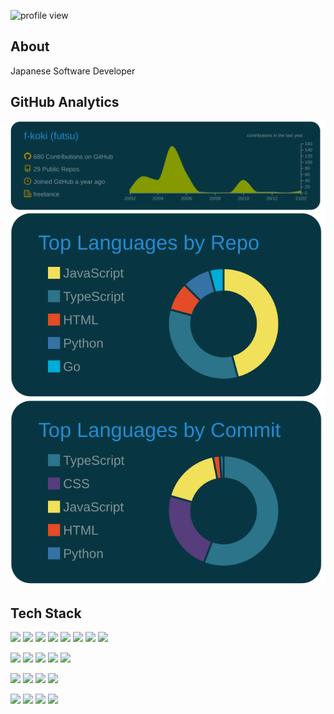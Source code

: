 ![profile view](https://komarev.com/ghpvc/?username=f-koki&color=blue)

## About
Japanese Software Developer

## GitHub Analytics
[![language](https://raw.githubusercontent.com/f-koki/f-koki/main/profile-summary-card-output/solarized_dark/0-profile-details.svg)](https://github.com/vn7n24fzkq/github-profile-summary-cards)
[![](https://raw.githubusercontent.com/f-koki/f-koki/main/profile-summary-card-output/solarized_dark/1-repos-per-language.svg)](https://github.com/vn7n24fzkq/github-profile-summary-cards)
[![](https://raw.githubusercontent.com/f-koki/f-koki/main/profile-summary-card-output/solarized_dark/2-most-commit-language.svg)](https://github.com/vn7n24fzkq/github-profile-summary-cards)

## Tech Stack
![](https://img.shields.io/badge/-React.js-000?style=flat&logo=React)
![](https://img.shields.io/badge/-Next.js-000?style=flat&logo=Next.js)
![](https://img.shields.io/badge/-Vue.js-000?style=flat&logo=Vue.js)
![](https://img.shields.io/badge/-Nuxt.js-000?style=flat&logo=Nuxt.js)
![](https://img.shields.io/badge/-Node.js-000?style=flat&logo=Node.js)
![](https://img.shields.io/badge/-Babel-000?style=flat&logo=Babel)
![](https://img.shields.io/badge/-Webpack-000?style=flat&logo=Webpack)
![](https://img.shields.io/badge/-Storybook-000?style=flat&logo=Storybook)

![](https://img.shields.io/badge/-HTML5-000?style=flat&logo=HTML5)
![](https://img.shields.io/badge/-JavaScript-000?style=flat&logo=JavaScript)
![](https://img.shields.io/badge/-TypeScript-000?style=flat&logo=TypeScript)
![](https://img.shields.io/badge/-CSS3-000?style=flat&logo=CSS3)
![](https://img.shields.io/badge/-Sass-000?style=flat&logo=Sass)

![](https://img.shields.io/badge/-Docker-000?style=flat&logo=docker)
![](https://img.shields.io/badge/-MySQL-000?style=flat&logo=mysql)
![](https://img.shields.io/badge/-FireBase-000?style=flat&logo=FireBase)
![](https://img.shields.io/badge/-Fastly-000?style=flat&logo=fastly)

![](https://img.shields.io/badge/-Java-000?style=flat&logo=Java)
![](https://img.shields.io/badge/-Spring-000?style=flat&logo=Spring)
![](https://img.shields.io/badge/-Gradle-000?style=flat&logo=Gradle)
![](https://img.shields.io/badge/-C-000?style=flat&logo=C)
